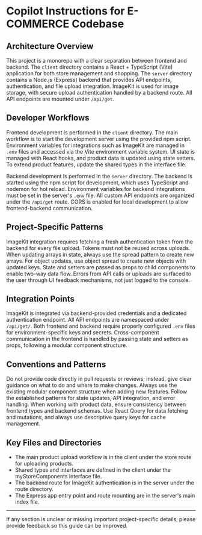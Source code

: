 # Copilot Instructions for E-COMMERCE Codebase

## Architecture Overview

This project is a monorepo with a clear separation between frontend and backend. The `client` directory contains a React + TypeScript (Vite) application for both store management and shopping. The `server` directory contains a Node.js (Express) backend that provides API endpoints, authentication, and file upload integration. ImageKit is used for image storage, with secure upload authentication handled by a backend route. All API endpoints are mounted under `/api/get`.

## Developer Workflows

Frontend development is performed in the `client` directory. The main workflow is to start the development server using the provided npm script. Environment variables for integrations such as ImageKit are managed in `.env` files and accessed via the Vite environment variable system. UI state is managed with React hooks, and product data is updated using state setters. To extend product features, update the shared types in the interface file.

Backend development is performed in the `server` directory. The backend is started using the npm script for development, which uses TypeScript and nodemon for hot reload. Environment variables for backend integrations must be set in the server's `.env` file. All custom API endpoints are organized under the `/api/get` route. CORS is enabled for local development to allow frontend-backend communication.

## Project-Specific Patterns

ImageKit integration requires fetching a fresh authentication token from the backend for every file upload. Tokens must not be reused across uploads. When updating arrays in state, always use the spread pattern to create new arrays. For object updates, use object spread to create new objects with updated keys. State and setters are passed as props to child components to enable two-way data flow. Errors from API calls or uploads are surfaced to the user through UI feedback mechanisms, not just logged to the console.

## Integration Points

ImageKit is integrated via backend-provided credentials and a dedicated authentication endpoint. All API endpoints are namespaced under `/api/get/`. Both frontend and backend require properly configured `.env` files for environment-specific keys and secrets. Cross-component communication in the frontend is handled by passing state and setters as props, following a modular component structure.

## Conventions and Patterns

Do not provide code directly in pull requests or reviews; instead, give clear guidance on what to do and where to make changes. Always use the existing modular component structure when adding new features. Follow the established patterns for state updates, API integration, and error handling. When working with product data, ensure consistency between frontend types and backend schemas. Use React Query for data fetching and mutations, and always use descriptive query keys for cache management.

## Key Files and Directories

- The main product upload workflow is in the client under the store route for uploading products.
- Shared types and interfaces are defined in the client under the myStoreComponents interface file.
- The backend route for ImageKit authentication is in the server under the route directory.
- The Express app entry point and route mounting are in the server's main index file.

---

If any section is unclear or missing important project-specific details, please provide feedback so this guide can be improved.
